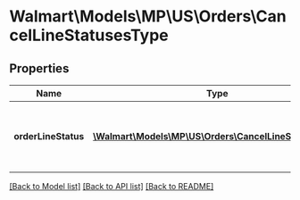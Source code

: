 # Walmart\Models\MP\US\Orders\CancelLineStatusesType

## Properties

Name | Type | Description | Notes
------------ | ------------- | ------------- | -------------
**orderLineStatus** | [**\Walmart\Models\MP\US\Orders\CancelLineStatusType[]**](CancelLineStatusType.md) | List of details about the cancellation status update |


[[Back to Model list]](./) [[Back to API list]](../../../../../README.md#supported-apis) [[Back to README]](../../../../../README.md)
